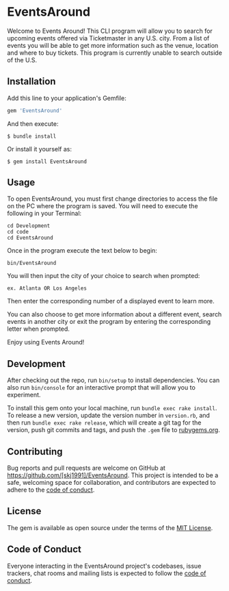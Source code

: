 # EventsAround

Welcome to Events Around! 
This CLI program will allow you to search for upcoming events offered via Ticketmaster in any U.S. city. From a list of events you will be able to get more information such as the venue, location and where to buy tickets. This program is currently unable to search outside of the U.S.

## Installation

Add this line to your application's Gemfile:

```ruby
gem 'EventsAround'
```

And then execute:

    $ bundle install

Or install it yourself as:

    $ gem install EventsAround

## Usage

To open EventsAround, you must first change directories to access the file on the PC where the program is saved. You will need to execute the following in your Terminal:
    
    cd Development
    cd code
    cd EventsAround 

Once in the program execute the text below to begin: 

    bin/EventsAround

You will then input the city of your choice to search when prompted:

    ex. Atlanta OR Los Angeles

Then enter the corresponding number of a displayed event to learn more. 

You can also choose to get more information about a different event, search events in another city or exit the program by entering the corresponding letter when prompted. 

Enjoy using Events Around!

## Development

After checking out the repo, run `bin/setup` to install dependencies. You can also run `bin/console` for an interactive prompt that will allow you to experiment.

To install this gem onto your local machine, run `bundle exec rake install`. To release a new version, update the version number in `version.rb`, and then run `bundle exec rake release`, which will create a git tag for the version, push git commits and tags, and push the `.gem` file to [rubygems.org](https://rubygems.org).

## Contributing

Bug reports and pull requests are welcome on GitHub at https://github.com/[skj1991]/EventsAround. This project is intended to be a safe, welcoming space for collaboration, and contributors are expected to adhere to the [code of conduct](https://github.com/[USERNAME]/EventsAround/blob/master/CODE_OF_CONDUCT.md).


## License

The gem is available as open source under the terms of the [MIT License](https://opensource.org/licenses/MIT).

## Code of Conduct

Everyone interacting in the EventsAround project's codebases, issue trackers, chat rooms and mailing lists is expected to follow the [code of conduct](https://github.com/[USERNAME]/EventsAround/blob/master/CODE_OF_CONDUCT.md).
